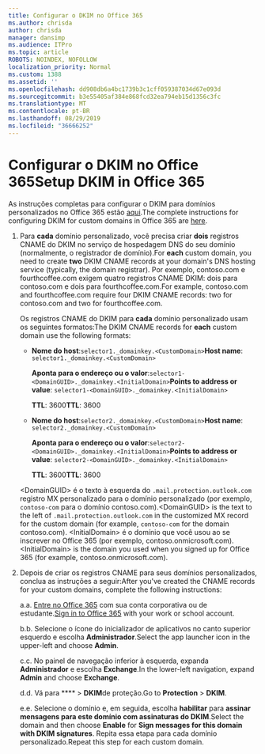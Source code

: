 ```yaml
---
title: Configurar o DKIM no Office 365
ms.author: chrisda
author: chrisda
manager: dansimp
ms.audience: ITPro
ms.topic: article
ROBOTS: NOINDEX, NOFOLLOW
localization_priority: Normal
ms.custom: 1388
ms.assetid: ''
ms.openlocfilehash: dd908db6a4bc1739b3c1cff059387034d67e093d
ms.sourcegitcommit: b3e55405af384e868fcd32ea794eb15d1356c3fc
ms.translationtype: MT
ms.contentlocale: pt-BR
ms.lasthandoff: 08/29/2019
ms.locfileid: "36666252"
---
```

# <a name="setup-dkim-in-office-365"></a><span data-ttu-id="7d6aa-102">Configurar o DKIM no Office 365</span><span class="sxs-lookup"><span data-stu-id="7d6aa-102">Setup DKIM in Office 365</span></span>

<span data-ttu-id="7d6aa-103">As instruções completas para configurar o DKIM para domínios personalizados no Office 365 estão [aqui](https://docs.microsoft.com/office365/SecurityCompliance/use-dkim-to-validate-outbound-email#what-you-need-to-do-to-manually-set-up-dkim-in-office-365).</span><span class="sxs-lookup"><span data-stu-id="7d6aa-103">The complete instructions for configuring DKIM for custom domains in Office 365 are [here](https://docs.microsoft.com/office365/SecurityCompliance/use-dkim-to-validate-outbound-email#what-you-need-to-do-to-manually-set-up-dkim-in-office-365).</span></span>

1. <span data-ttu-id="7d6aa-104">Para **cada** domínio personalizado, você precisa criar **dois** registros CNAME do DKIM no serviço de hospedagem DNS do seu domínio (normalmente, o registrador de domínio).</span><span class="sxs-lookup"><span data-stu-id="7d6aa-104">For **each** custom domain, you need to create **two** DKIM CNAME records at your domain's DNS hosting service (typically, the domain registrar).</span></span> <span data-ttu-id="7d6aa-105">Por exemplo, contoso.com e fourthcoffee.com exigem quatro registros CNAME DKIM: dois para contoso.com e dois para fourthcoffee.com.</span><span class="sxs-lookup"><span data-stu-id="7d6aa-105">For example, contoso.com and fourthcoffee.com require four DKIM CNAME records: two for contoso.com and two for fourthcoffee.com.</span></span>

   <span data-ttu-id="7d6aa-106">Os registros CNAME do DKIM para **cada** domínio personalizado usam os seguintes formatos:</span><span class="sxs-lookup"><span data-stu-id="7d6aa-106">The DKIM CNAME records for **each** custom domain use the following formats:</span></span>

   - <span data-ttu-id="7d6aa-107">**Nome do host**:`selector1._domainkey.<CustomDomain>`</span><span class="sxs-lookup"><span data-stu-id="7d6aa-107">**Host name**: `selector1._domainkey.<CustomDomain>`</span></span>

     <span data-ttu-id="7d6aa-108">**Aponta para o endereço ou o valor**:`selector1-<DomainGUID>._domainkey.<InitialDomain>`</span><span class="sxs-lookup"><span data-stu-id="7d6aa-108">**Points to address or value**: `selector1-<DomainGUID>._domainkey.<InitialDomain>`</span></span>

     <span data-ttu-id="7d6aa-109">**TTL**: 3600</span><span class="sxs-lookup"><span data-stu-id="7d6aa-109">**TTL**: 3600</span></span>

   - <span data-ttu-id="7d6aa-110">**Nome do host**:`selector2._domainkey.<CustomDomain>`</span><span class="sxs-lookup"><span data-stu-id="7d6aa-110">**Host name**: `selector2._domainkey.<CustomDomain>`</span></span>

     <span data-ttu-id="7d6aa-111">**Aponta para o endereço ou o valor**:`selector2-<DomainGUID>._domainkey.<InitialDomain>`</span><span class="sxs-lookup"><span data-stu-id="7d6aa-111">**Points to address or value**: `selector2-<DomainGUID>._domainkey.<InitialDomain>`</span></span>

     <span data-ttu-id="7d6aa-112">**TTL**: 3600</span><span class="sxs-lookup"><span data-stu-id="7d6aa-112">**TTL**: 3600</span></span>

   <span data-ttu-id="7d6aa-113">\<DomainGUID\> é o texto à esquerda do `.mail.protection.outlook.com` registro MX personalizado para o domínio personalizado (por exemplo, `contoso-com` para o domínio contoso.com).</span><span class="sxs-lookup"><span data-stu-id="7d6aa-113">\<DomainGUID\> is the text to the left of `.mail.protection.outlook.com` in the customized MX record for the custom domain (for example, `contoso-com` for the domain contoso.com).</span></span> <span data-ttu-id="7d6aa-114">\<InitialDomain\> é o domínio que você usou ao se inscrever no Office 365 (por exemplo, contoso.onmicrosoft.com).</span><span class="sxs-lookup"><span data-stu-id="7d6aa-114">\<InitialDomain\> is the domain you used when you signed up for Office 365 (for example, contoso.onmicrosoft.com).</span></span>

2. <span data-ttu-id="7d6aa-115">Depois de criar os registros CNAME para seus domínios personalizados, conclua as instruções a seguir:</span><span class="sxs-lookup"><span data-stu-id="7d6aa-115">After you've created the CNAME records for your custom domains, complete the following instructions:</span></span>

   <span data-ttu-id="7d6aa-116">a.</span><span class="sxs-lookup"><span data-stu-id="7d6aa-116">a.</span></span> <span data-ttu-id="7d6aa-117">[Entre no Office 365](https://support.office.microsoft.com/article/e9eb7d51-5430-4929-91ab-6157c5a050b4) com sua conta corporativa ou de estudante.</span><span class="sxs-lookup"><span data-stu-id="7d6aa-117">[Sign in to Office 365](https://support.office.microsoft.com/article/e9eb7d51-5430-4929-91ab-6157c5a050b4) with your work or school account.</span></span>

   <span data-ttu-id="7d6aa-118">b.</span><span class="sxs-lookup"><span data-stu-id="7d6aa-118">b.</span></span> <span data-ttu-id="7d6aa-119">Selecione o ícone do inicializador de aplicativos no canto superior esquerdo e escolha **Administrador**.</span><span class="sxs-lookup"><span data-stu-id="7d6aa-119">Select the app launcher icon in the upper-left and choose **Admin**.</span></span>

   <span data-ttu-id="7d6aa-120">c.</span><span class="sxs-lookup"><span data-stu-id="7d6aa-120">c.</span></span> <span data-ttu-id="7d6aa-121">No painel de navegação inferior à esquerda, expanda **Administrador** e escolha **Exchange**.</span><span class="sxs-lookup"><span data-stu-id="7d6aa-121">In the lower-left navigation, expand **Admin** and choose **Exchange**.</span></span>

   <span data-ttu-id="7d6aa-122">d.</span><span class="sxs-lookup"><span data-stu-id="7d6aa-122">d.</span></span> <span data-ttu-id="7d6aa-123">Vá para \*\*\*\* > **DKIM**de proteção.</span><span class="sxs-lookup"><span data-stu-id="7d6aa-123">Go to **Protection** > **DKIM**.</span></span>

   <span data-ttu-id="7d6aa-124">e.</span><span class="sxs-lookup"><span data-stu-id="7d6aa-124">e.</span></span> <span data-ttu-id="7d6aa-125">Selecione o domínio e, em seguida, escolha **habilitar** para **assinar mensagens para este domínio com assinaturas do DKIM**.</span><span class="sxs-lookup"><span data-stu-id="7d6aa-125">Select the domain and then choose **Enable** for **Sign messages for this domain with DKIM signatures**.</span></span> <span data-ttu-id="7d6aa-126">Repita essa etapa para cada domínio personalizado.</span><span class="sxs-lookup"><span data-stu-id="7d6aa-126">Repeat this step for each custom domain.</span></span>
